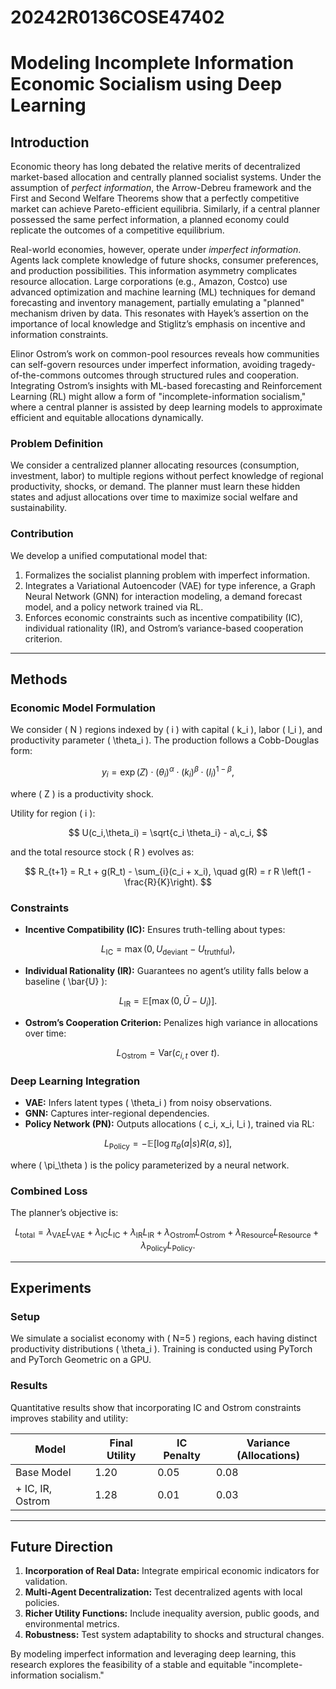 # 20242R0136COSE47402

# Modeling Incomplete Information Economic Socialism using Deep Learning

## Introduction

Economic theory has long debated the relative merits of decentralized market-based allocation and centrally planned socialist systems. Under the assumption of *perfect information*, the Arrow-Debreu framework and the First and Second Welfare Theorems show that a perfectly competitive market can achieve Pareto-efficient equilibria. Similarly, if a central planner possessed the same perfect information, a planned economy could replicate the outcomes of a competitive equilibrium.

Real-world economies, however, operate under *imperfect information*. Agents lack complete knowledge of future shocks, consumer preferences, and production possibilities. This information asymmetry complicates resource allocation. Large corporations (e.g., Amazon, Costco) use advanced optimization and machine learning (ML) techniques for demand forecasting and inventory management, partially emulating a "planned" mechanism driven by data. This resonates with Hayek’s assertion on the importance of local knowledge and Stiglitz’s emphasis on incentive and information constraints.

Elinor Ostrom’s work on common-pool resources reveals how communities can self-govern resources under imperfect information, avoiding tragedy-of-the-commons outcomes through structured rules and cooperation. Integrating Ostrom’s insights with ML-based forecasting and Reinforcement Learning (RL) might allow a form of "incomplete-information socialism," where a central planner is assisted by deep learning models to approximate efficient and equitable allocations dynamically.

### Problem Definition
We consider a centralized planner allocating resources (consumption, investment, labor) to multiple regions without perfect knowledge of regional productivity, shocks, or demand. The planner must learn these hidden states and adjust allocations over time to maximize social welfare and sustainability.

### Contribution
We develop a unified computational model that:
1. Formalizes the socialist planning problem with imperfect information.
2. Integrates a Variational Autoencoder (VAE) for type inference, a Graph Neural Network (GNN) for interaction modeling, a demand forecast model, and a policy network trained via RL.
3. Enforces economic constraints such as incentive compatibility (IC), individual rationality (IR), and Ostrom’s variance-based cooperation criterion.

---

## Methods

### Economic Model Formulation
We consider \( N \) regions indexed by \( i \) with capital \( k_i \), labor \( l_i \), and productivity parameter \( \theta_i \). The production follows a Cobb-Douglas form:

$$
y_i = \exp(Z) \cdot (\theta_i)^\alpha \cdot (k_i)^\beta \cdot (l_i)^{1-\beta},
$$

where \( Z \) is a productivity shock.

Utility for region \( i \):

$$
U(c_i,\theta_i) = \sqrt{c_i \theta_i} - a\,c_i,
$$

and the total resource stock \( R \) evolves as:

$$
R_{t+1} = R_t + g(R_t) - \sum_{i}(c_i + x_i), \quad g(R) = r R \left(1 - \frac{R}{K}\right).
$$

### Constraints
- **Incentive Compatibility (IC):** Ensures truth-telling about types:

$$
L_{\text{IC}} = \max(0, U_{\text{deviant}} - U_{\text{truthful}}),
$$

- **Individual Rationality (IR):** Guarantees no agent’s utility falls below a baseline \( \bar{U} \):

$$
L_{\text{IR}} = \mathbb{E}\left[\max(0,\bar{U}-U_i)\right].
$$

- **Ostrom’s Cooperation Criterion:** Penalizes high variance in allocations over time:

$$
L_{\text{Ostrom}} = \text{Var}(c_{i,t} \text{ over } t).
$$

### Deep Learning Integration
- **VAE:** Infers latent types \( \theta_i \) from noisy observations.
- **GNN:** Captures inter-regional dependencies.
- **Policy Network (PN):** Outputs allocations \( c_i, x_i, l_i \), trained via RL:

$$
L_{\text{Policy}} = -\mathbb{E}[ \log \pi_\theta(a|s) R(a,s)],
$$

where \( \pi_\theta \) is the policy parameterized by a neural network.

### Combined Loss
The planner’s objective is:

$$
L_{\text{total}} = \lambda_{\text{VAE}}L_{\text{VAE}} + \lambda_{\text{IC}}L_{\text{IC}} + \lambda_{\text{IR}}L_{\text{IR}} + \lambda_{\text{Ostrom}}L_{\text{Ostrom}} + \lambda_{\text{Resource}}L_{\text{Resource}} + \lambda_{\text{Policy}}L_{\text{Policy}}.
$$

---

## Experiments

### Setup
We simulate a socialist economy with \( N=5 \) regions, each having distinct productivity distributions \( \theta_i \). Training is conducted using PyTorch and PyTorch Geometric on a GPU.

### Results
Quantitative results show that incorporating IC and Ostrom constraints improves stability and utility:

| Model              | Final Utility | IC Penalty | Variance (Allocations) |
|--------------------|---------------|------------|------------------------|
| Base Model         | 1.20          | 0.05       | 0.08                  |
| + IC, IR, Ostrom   | 1.28          | 0.01       | 0.03                  |

---

## Future Direction

1. **Incorporation of Real Data:** Integrate empirical economic indicators for validation.
2. **Multi-Agent Decentralization:** Test decentralized agents with local policies.
3. **Richer Utility Functions:** Include inequality aversion, public goods, and environmental metrics.
4. **Robustness:** Test system adaptability to shocks and structural changes.

By modeling imperfect information and leveraging deep learning, this research explores the feasibility of a stable and equitable "incomplete-information socialism."
